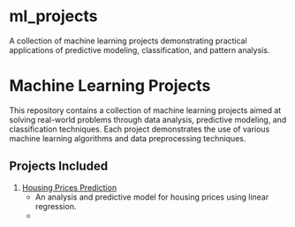 # ml_projects
A collection of machine learning projects demonstrating practical applications of predictive modeling, classification, and pattern analysis.

# Machine Learning Projects
This repository contains a collection of machine learning projects aimed at solving real-world problems through data analysis, predictive modeling, and classification techniques. Each project demonstrates the use of various machine learning algorithms and data preprocessing techniques.

## Projects Included
1. [Housing Prices Prediction](housing-prices-prediction/)
   - An analysis and predictive model for housing prices using linear regression.
   - 
